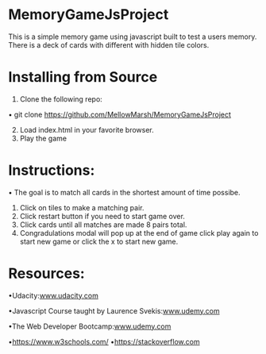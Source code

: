 # MemoryGameJsProject
  This is a simple memory game using javascript built to test a users memory. There is a deck of cards with different with       hidden tile colors. 

# Installing from Source

  1. Clone the following repo:

  • git clone https://github.com/MellowMarsh/MemoryGameJsProject
   
  2. Load index.html in your favorite browser.
  3. Play the game

# Instructions:
  • The goal is to match all cards in the shortest amount of time possibe.

  1. Click on tiles to make a matching pair.
  2. Click restart button if you need to start game over.
  3. Click cards until all matches are made 8 pairs total.
  4. Congradulations modal will pop up at the end of game click play again to start new game or click the x to start new game.
  
  
# Resources:
  •Udacity:www.udacity.com 
  
  •Javascript Course taught by Laurence Svekis:www.udemy.com
  
  •The Web Developer Bootcamp:www.udemy.com
  
  •https://www.w3schools.com/
  •https://stackoverflow.com
  
 
